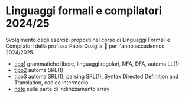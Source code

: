 # Linguaggi formali e compilatori 2024/25
Svolgimento degli esercizi proposti nel corso di Linguaggi Formali e Compilatori della prof.ssa Paola Quaglia 🐧 per l'anno accademico 2024/2025.

- [tipo1](1/Esercizi-tipo-1-soluzione.pdf) grammatiche libere, linguaggi regolari, NFA, DFA, automa LL(1)
- [tipo2](2/Esercizi-tipo-2-soluzione.pdf) automa SRL(1)
- [tipo3](3/Esercizi-tipo-3-soluzione.pdf) automa SRL(1), parsing SRL(1), Syntax Directed Definition and Translation, codice intermedio
- [note](note/CodiceIntermedio-indirizzamentoArray.pdf) sulla parte di indirizzamento array